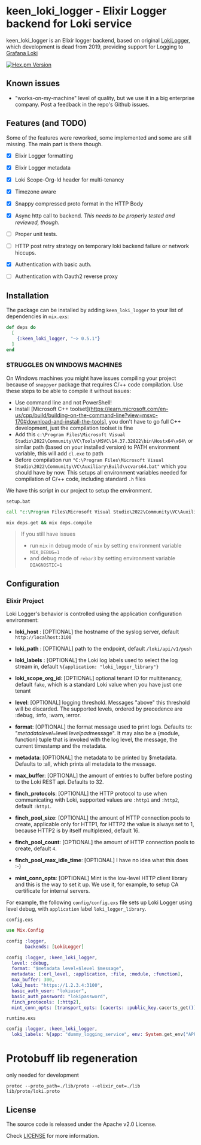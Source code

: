 # keen_loki_logger - Elixir Logger backend for Loki service

keen_loki_logger is an Elixir logger backend, based on original [LokiLogger](https://github.com/wardbekker/LokiLogger), which development is dead from 2019, providing support for Logging to [Grafana Loki](https://github.com/grafana/loki)

[![Hex.pm Version](http://img.shields.io/hexpm/v/keen_loki_logger.svg?style=flat)](https://hex.pm/packages/keen_loki_logger)

## Known issues

* "works-on-my-machine" level of quality, but we use it in a big enterprise company. Post a feedback in the repo's Github issues.

## Features (and TODO)

Some of the features were reworked, some implemented and some are still missing. The main part is there though.

* [x] Elixir Logger formatting
* [x] Elixir Logger metadata
* [x] Loki Scope-Org-Id header for multi-tenancy
* [x] Timezone aware
* [X] Snappy compressed proto format in the HTTP Body  
* [X] Async http call to backend. _This needs to be properly tested and reviewed, though._
* [ ] Proper unit tests.
* [ ] HTTP post retry strategy on temporary loki backend failure or network hiccups.
* [X] Authentication with basic auth.
* [ ] Authentication with Oauth2 reverse proxy


## Installation

The package can be installed by adding `keen_loki_logger` to your list of dependencies in `mix.exs`:

```elixir
def deps do
  [
    {:keen_loki_logger, "~> 0.5.1"}
  ]
end
```

### STRUGGLES ON WINDOWS MACHINES

On Windows machines you might have issues compiling your project because of `snappyer` package that requires C/++ code compilation.
Use these steps to be able to compile it without issues:

- Use command line and not PowerShell!
- Install [Microsoft C++ toolset](https://learn.microsoft.com/en-us/cpp/build/building-on-the-command-line?view=msvc-170#download-and-install-the-tools], you don't have to go full C++ development, just the compilation toolset is fine
- Add this `c:\Program Files\Microsoft Visual Studio\2022\Community\VC\Tools\MSVC\14.37.32822\bin\Hostx64\x64\` or similar path (based on your installed version) to PATH environment variable, this will add `cl.exe` to path
- Before compilation run `"C:\Program Files\Microsoft Visual Studio\2022\Community\VC\Auxiliary\Build\vcvars64.bat"` which you should have by now. This setups all environment variables needed for compilation of C/++ code, including standard `.h` files

We have this script in our project to setup the environment.

`setup.bat`
```bat
call "c:\Program Files\Microsoft Visual Studio\2022\Community\VC\Auxiliary\Build\vcvars64.bat"

mix deps.get && mix deps.compile
```

> If you still have issues
> - run `mix` in debug mode of `mix` by setting environment variable `MIX_DEBUG=1`
> - and debug mode of `rebar3` by setting environment variable `DIAGNOSTIC=1`

## Configuration

### Elixir Project

Loki Logger's behavior is controlled using the application configuration environment:

* __loki_host__ : [OPTIONAL] the hostname of the syslog server, default `http://localhost:3100`
* __loki_path__ : [OPTIONAL] path to the endpoint, default `/loki/api/v1/push`
* __loki_labels__ : [OPTIONAL] the Loki log labels used to select the log stream in, default `%{application: "loki_logger_library"}`
* __loki_scope_org_id__: [OPTIONAL] optional tenant ID for multitenancy, default `fake`, which is a standard Loki value when you have just one tenant
* __level__: [OPTIONAL] logging threshold. Messages "above" this threshold will be discarded. The supported levels, ordered by precedence are :debug, :info, :warn, :error.
* __format__: [OPTIONAL] the format message used to print logs. Defaults to: "$metadata level=$level $levelpad$message". It may also be a {module, function} tuple that is invoked with the log level, the message, the current timestamp and the metadata.
* __metadata__: [OPTIONAL] the metadata to be printed by $metadata. Defaults to :all, which prints all metadata to the message.
* __max_buffer__: [OPTIONAL] the amount of entries to buffer before posting to the Loki REST api. Defaults to 32.  

* __finch_protocols__: [OPTIONAL] the HTTP protocol to use when communicating with Loki, supported values are `:http1` and `:http2`, default `:http1`.
* __finch_pool_size__: [OPTIONAL] the amount of HTTP connection pools to create, applicable only for HTTP1, for HTTP2 the value is always set to 1, because HTTP2 is by itself multiplexed, default 16.
* __finch_pool_count__: [OPTIONAL] the amount of HTTP connection pools to create, default `4`.
* __finch_pool_max_idle_time__: [OPTIONAL] I have no idea what this does :-)
* __mint_conn_opts__: [OPTIONAL] Mint is the low-level HTTP client library and this is the way to set it up. We use it, for example, to setup CA certificate for internal servers.


For example, the following `config/config.exs` file sets up Loki Logger using
level debug, with `application` label `loki_logger_library`. 

`config.exs`
```elixir
use Mix.Config

config :logger,
       backends: [LokiLogger]

config :logger, :keen_loki_logger,
  level: :debug,
  format: "$metadata level=$level $message",
  metadata: [:erl_level, :application, :file, :module, :function],
  max_buffer: 300,
  loki_host: "https://1.2.3.4:3100",
  basic_auth_user: "lokiuser",
  basic_auth_password: "lokipassword",
  finch_protocols: [:http2],
  mint_conn_opts: [transport_opts: [cacerts: :public_key.cacerts_get()]]
```

`runtime.exs`
```elixir
config :logger, :keen_loki_logger,
  loki_labels: %{app: "dummy_logging_service", env: System.get_env("APP_ENV"), host: System.get_env("COMPUTER_NAME")}
```

# Protobuff lib regeneration

only needed for development 

```shell script
protoc --proto_path=./lib/proto --elixir_out=./lib lib/proto/loki.proto 
```

## License

The source code is released under the Apache v2.0 License.

Check [LICENSE](LICENSE) for more information.


